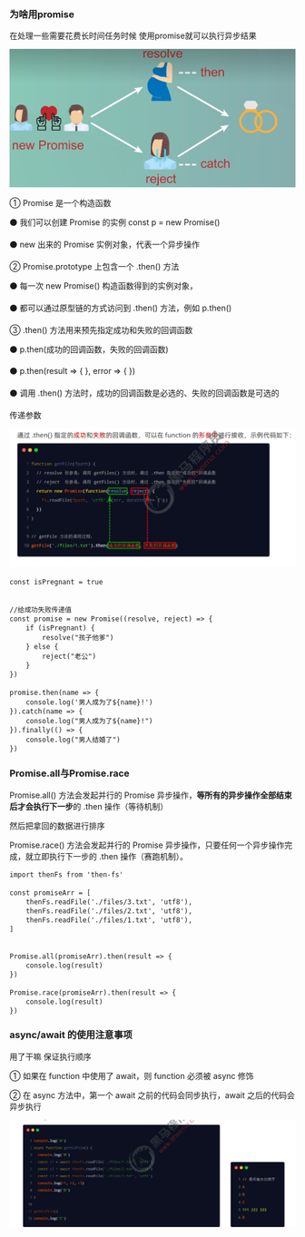 ### 为啥用promise

在处理一些需要花费长时间任务时候 使用promise就可以执行异步结果



![image-20220817224943011](img/Promise/image-20220817224943011.png)



① Promise 是一个构造函数 

⚫ 我们可以创建 Promise 的实例 const p = new Promise() 

⚫ new 出来的 Promise 实例对象，代表一个异步操作 

② Promise.prototype 上包含一个 .then() 方法 

⚫ 每一次 new Promise() 构造函数得到的实例对象， 

⚫ 都可以通过原型链的方式访问到 .then() 方法，例如 p.then() 

③ .then() 方法用来预先指定成功和失败的回调函数 

⚫ p.then(成功的回调函数，失败的回调函数) 

⚫ p.then(result => { }, error => { }) 

⚫ 调用 .then() 方法时，成功的回调函数是必选的、失败的回调函数是可选的





传递参数

![image-20220817234010343](img/Promise/image-20220817234010343.png)

~~~
const isPregnant = true


//给成功失败传递值
const promise = new Promise((resolve, reject) => {
    if (isPregnant) {
        resolve("孩子他爹")
    } else {
        reject("老公")
    }
})

promise.then(name => {
    console.log('男人成为了${name}!')
}).catch(name => {
    console.log("男人成为了${name}!")
}).finally(() => {
    console.log("男人结婚了")
})
~~~











### Promise.all与Promise.race

Promise.all() 方法会发起并行的 Promise 异步操作，**等所有的异步操作全部结束后才会执行下一步**的 .then  操作（等待机制）

然后把拿回的数据进行排序

Promise.race() 方法会发起并行的 Promise 异步操作，只要任何一个异步操作完成，就立即执行下一步的 .then 操作（赛跑机制）。

~~~
import thenFs from 'then-fs'

const promiseArr = [
    thenFs.readFile('./files/3.txt', 'utf8'),
    thenFs.readFile('./files/2.txt', 'utf8'),
    thenFs.readFile('./files/1.txt', 'utf8'),
]


Promise.all(promiseArr).then(result => {
    console.log(result)
})

Promise.race(promiseArr).then(result => {
    console.log(result)
})
~~~



### async/await 的使用注意事项

用了干嘛 保证执行顺序

① 如果在 function 中使用了 await，则 function 必须被 async 修饰

 ② 在 async 方法中，第一个 await 之前的代码会同步执行，await 之后的代码会异步执行

![image-20220818000045245](img/Promise/image-20220818000045245.png)


